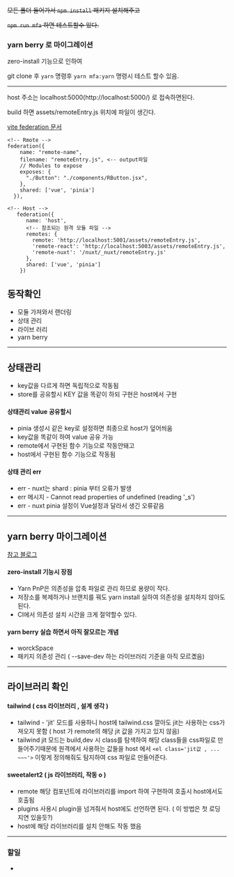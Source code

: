 <del>모든 폴더 들어가서 `npm install` 패키지 설치해주고</del>

<del>`npm run mfa` 하면 테스트할수 있다.</del>

### yarn berry 로 마이그레이션

zero-install 기능으로 인하여

git clone 후 `yarn` 명령후 `yarn mfa:yarn` 명령시 테스트 할수 있음.

---

host 주소는 localhost:5000(http://localhost:5000/) 로 접속하면된다.

build 하면 assets/remoteEntry.js 위치에 파일이 생긴다.

[vite federation 문서](https://github.com/originjs/vite-plugin-federation)

```
<!-- Rmote -->
federation({
    name: "remote-name",
    filename: "remoteEntry.js", <-- output파일
    // Modules to expose
    exposes: {
      "./Button": "./components/RButton.jsx",
    },
    shared: ['vue', 'pinia']
  }),

<!-- Host -->
   federation({
      name: 'host',
      <!-- 참조되는 원격 모듈 파일 -->
      remotes: {
        remote: 'http://localhost:5001/assets/remoteEntry.js',
        'remote-react': 'http://localhost:5003/assets/remoteEntry.js',
        'remote-nuxt': '/nuxt/_nuxt/remoteEntry.js'
      },
      shared: ['vue', 'pinia']
    })
```

## 동작확인

- 모듈 가져와서 랜더링
- 상태 관리
- 라이브 러리
- yarn berry

---

## 상태관리

- key값을 다르게 하면 독립적으로 작동됨
- store를 공유할시 KEY 값을 똑같이 하되 구현은 host에서 구현

#### 상태관리 value 공유할시

- pinia 생성시 같은 key로 설정하면 최종으로 host가 덮어씌움
- key값을 똑같이 하여 value 공유 가능
- remote에서 구현된 함수 기능으로 작동안돼고
- host에서 구현된 함수 기능으로 작동됨

#### 상태 관리 err

- err - nuxt는 shard : pinia 부터 오류가 발생
- err 메시지 - Cannot read properties of undefined (reading '\_s')
- err - nuxt pinia 설정이 Vue설정과 달라서 생긴 오류같음

---

## yarn berry 마이그레이션

[참고 블로그](https://kasterra.github.io/setting-yarn-berry)

#### zero-install 기능시 장점

- Yarn PnP은 의존성을 압축 파일로 관리 하므로 용량이 작다.
- 저장소를 복제하거나 브랜치를 꿔도 yarn install 실하여 의존성을 설치하지 않아도 된다.
- CI에서 의존성 설치 시간을 크게 절약할수 있다.

#### yarn berry 실습 하면서 아직 잘모르는 개념

- worckSpace
- 패키지 의존성 관리 ( --save-dev 하는 라이브러리 기준을 아직 모르곘음)

---

## 라이브러리 확인

#### tailwind ( css 라이브러리 , 설계 생각 )

- tailwind - 'jit' 모드를 사용하니 host에 tailwind.css 깔아도 jit는 사용하는 css가져오지 못함 ( host 가 remote의 해당 jit 값을 가지고 있지 않음)
- tailwind jit 모드는 build,dev 시 class를 탐색하여 해당 class들을 css파일로 만들어주기때문에 원격에서 사용하는 값들을
  host 에서 `<el class='jit값 , ... ~~~'>` 이렇게 정의해줘도 탐지하여 css 파일로 만들어준다.

#### sweetalert2 ( js 라이브러리, 작동 o )

- remote 해당 컴포넌트에 라이브러리를 import 하여 구현하여 호출시 host에서도 호출됨
- plugins 사용시 plugin을 넘겨줘서 host에도 선언하면 된다. ( 이 방법은 첫 로딩 지연 있을듯?)
- host에 해당 라이브러리를 설치 안해도 작동 했음

---

### 할일

-
